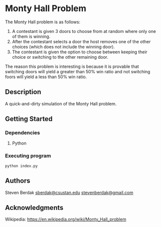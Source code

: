# Monty Hall Problem

The Monty Hall problem is as follows:
1. A contestant is given 3 doors to choose from at random where only one of them is winning.
2. After the contestant selects a door the host removes one of the other choices (which does not include the winning door).
3. The contestant is given the option to choose between keeping their choice or switching to the other remaining door.

The reason this problem is interesting is because it is provable that switching doors will yield a greater than 50% win ratio and
not switching foors will yield a less than 50% win ratio.

## Description

A quick-and-dirty simulation of the Monty Hall problem.

## Getting Started

### Dependencies

1. Python

### Executing program

```
python index.py
```

## Authors

Steven Berdak
sberdak@csustan.edu
stevenberdak@gmail.com

## Acknowledgments

Wikipedia: https://en.wikipedia.org/wiki/Monty_Hall_problem